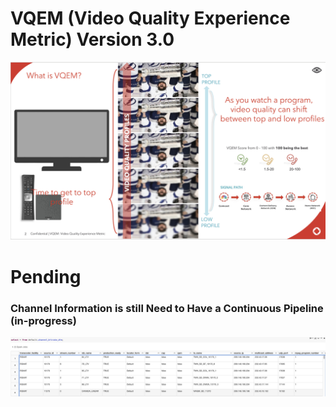 <h1> VQEM (Video Quality Experience Metric) Version 3.0  </h1>

![Alt text](logo.png?raw=true "Original") 


<h1> Pending </h1>


<h3> Channel Information is still Need to Have a Continuous Pipeline (in-progress)


![Alt text](channel_dim.png?raw=true "Original") 